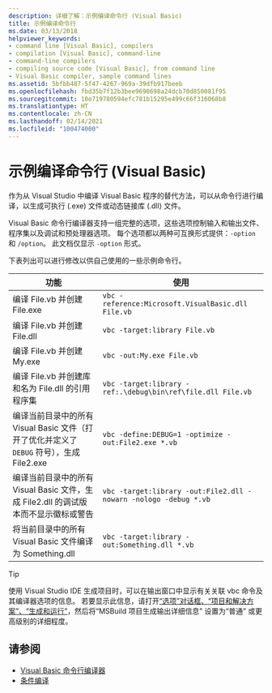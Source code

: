 ```yaml
---
description: 详细了解：示例编译命令行 (Visual Basic)
title: 示例编译命令行
ms.date: 03/13/2018
helpviewer_keywords:
- command line [Visual Basic], compilers
- compilation [Visual Basic], command-line
- command-line compilers
- compiling source code [Visual Basic], from command line
- Visual Basic compiler, sample command lines
ms.assetid: 5bfbb487-5f47-4267-969a-39dfb917beeb
ms.openlocfilehash: fbd35b7f12b3bee9690698a24dcb70d850081f95
ms.sourcegitcommit: 10e719780594efc781b15295e499c66f316068b8
ms.translationtype: HT
ms.contentlocale: zh-CN
ms.lasthandoff: 02/14/2021
ms.locfileid: "100474000"
---
```

# <a name="sample-compilation-command-lines-visual-basic"></a>示例编译命令行 (Visual Basic)

作为从 Visual Studio 中编译 Visual Basic 程序的替代方法，可以从命令行进行编译，以生成可执行 (.exe) 文件或动态链接库 (.dll) 文件。

Visual Basic 命令行编译器支持一组完整的选项，这些选项控制输入和输出文件、程序集以及调试和预处理器选项。 每个选项都以两种可互换形式提供：`-option` 和 `/option`。 此文档仅显示 `-option` 形式。

下表列出可以进行修改以供自己使用的一些示例命令行。

|功能|使用|
|--------|---------|
|编译 File.vb 并创建 File.exe|`vbc -reference:Microsoft.VisualBasic.dll File.vb`|
|编译 File.vb 并创建 File.dll|`vbc -target:library File.vb`|
|编译 File.vb 并创建 My.exe|`vbc -out:My.exe File.vb`|
|编译 File.vb 并创建库和名为 File.dll 的引用程序集|`vbc -target:library -ref:.\debug\bin\ref\file.dll File.vb`|
|编译当前目录中的所有 Visual Basic 文件（打开了优化并定义了 `DEBUG` 符号），生成 File2.exe|`vbc -define:DEBUG=1 -optimize -out:File2.exe *.vb`|
|编译当前目录中的所有 Visual Basic 文件，生成 File2.dll 的调试版本而不显示徽标或警告|`vbc -target:library -out:File2.dll -nowarn -nologo -debug *.vb`|
|将当前目录中的所有 Visual Basic 文件编译为 Something.dll|`vbc -target:library -out:Something.dll *.vb`|

> [!TIP]
> 使用 Visual Studio IDE 生成项目时，可以在输出窗口中显示有关关联 vbc  命令及其编译器选项的信息。 若要显示此信息，请打开[“选项”对话框、“项目和解决方案”、“生成和运行”](/visualstudio/ide/reference/options-dialog-box-projects-and-solutions-build-and-run)，然后将“MSBuild 项目生成输出详细信息”  设置为“普通”  或更高级别的详细程度。

## <a name="see-also"></a>请参阅

- [Visual Basic 命令行编译器](index.md)
- [条件编译](../../programming-guide/program-structure/conditional-compilation.md)
